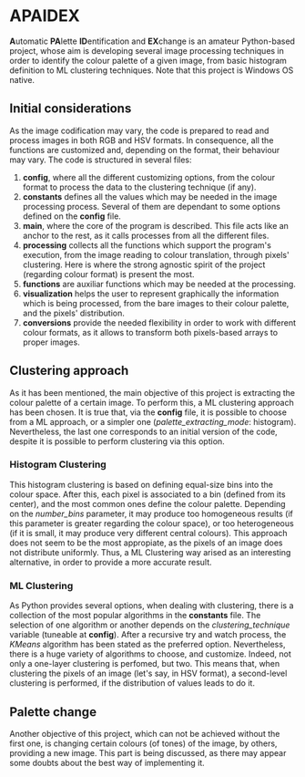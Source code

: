 # APAIDEX
**A**utomatic **PA**lette **ID**entification and **EX**change is an amateur Python-based project, whose aim is developing several image processing techniques in order to identify the colour palette of a given image, from basic histogram definition to ML clustering techniques.
Note that this project is Windows OS native.

## Initial considerations
As the image codification may vary, the code is prepared to read and process images in both RGB and HSV formats. In consequence, all the functions are customized and, depending on the format, their behaviour may vary.
The code is structured in several files:
1. __config__, where all the different customizing options, from the colour format to process the data to the clustering technique (if any).
2. __constants__ defines all the values which may be needed in the image processing process. Several of them are dependant to some options defined on the __config__ file.
3. __main__, where the core of the program is  described. This file acts like an anchor to the rest, as it calls processes from all the different files.
4. __processing__ collects all the functions which support the program's execution, from the image reading to colour translation, through pixels' clustering. Here is where the strong agnostic spirit of the project (regarding colour format) is present the most.
5. __functions__ are auxiliar functions which may be needed at the processing.
6. __visualization__ helps the user to represent graphically the information which is being processed, from the bare images to their colour palette, and the pixels' distribution.
7. __conversions__ provide the needed flexibility in order to work with different colour formats, as it allows to transform both pixels-based arrays to proper images.

## Clustering approach
As it has been mentioned, the main objective of this project is extracting the colour palette of a certain image. To perform this, a ML clustering approach has been chosen.
It is true that, via the __config__ file, it is possible to choose from a ML approach, or a simpler one (_palette_extracting_mode_: histogram). Nevertheless, the last one corresponds to an initial version of the code, despite it is possible to perform clustering via this option.
### Histogram Clustering
This histogram clustering is based on defining equal-size bins into the colour space. After this, each pixel is associated to a bin (defined from its center), and the most common ones define the colour palette. Depending on the _number_bins_ parameter, it may produce too homogeneous results (if this parameter is greater regarding the colour space), or too heterogeneous (if it is small, it may produce very different central colours).
This approach does not seem to be the most appropiate, as the pixels of an image does not distribute uniformly. Thus, a ML Clustering way arised as an interesting alternative, in order to provide a more accurate result.
### ML Clustering
As Python provides several options, when dealing with clustering, there is a collection of the most popular algorithms in the __constants__ file. The selection of one algorithm or another depends on the _clustering_technique_ variable (tuneable at __config__).
After a recursive try and watch process, the _KMeans_ algorithm has been stated as the preferred option. Nevertheless, there is a huge variety of algorithms to choose, and customize.
Indeed, not only a one-layer clustering is perfomed, but two. This means that, when clustering the pixels of an image (let's say, in HSV format), a second-level clustering is performed, if the distribution of values leads to do it.

## Palette change
Another objective of this project, which can not be achieved without the first one, is changing certain colours (of tones) of the image, by others, providing a new image. This part is being discussed, as there may appear some doubts about the best way of implementing it.